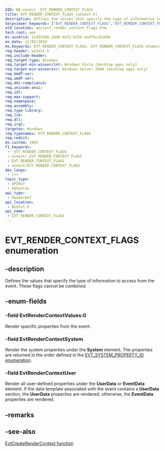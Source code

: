 ```yaml
---
UID: NE:winevt._EVT_RENDER_CONTEXT_FLAGS
title: EVT_RENDER_CONTEXT_FLAGS (winevt.h)
description: Defines the values that specify the type of information to access from the event.
helpviewer_keywords: ["EVT_RENDER_CONTEXT_FLAGS","EVT_RENDER_CONTEXT_FLAGS enumeration [EventLog]","EvtRenderContextSystem","EvtRenderContextUser","EvtRenderContextValues","wes.evt_render_context_flags","winevt/EVT_RENDER_CONTEXT_FLAGS","winevt/EvtRenderContextSystem","winevt/EvtRenderContextUser","winevt/EvtRenderContextValues"]
old-location: wes\evt_render_context_flags.htm
tech.root: wes
ms.assetid: 1c933266-28d9-4ef2-b156-eedf4ccb189b
ms.date: 12/05/2018
ms.keywords: EVT_RENDER_CONTEXT_FLAGS, EVT_RENDER_CONTEXT_FLAGS enumeration [EventLog], EvtRenderContextSystem, EvtRenderContextUser, EvtRenderContextValues, wes.evt_render_context_flags, winevt/EVT_RENDER_CONTEXT_FLAGS, winevt/EvtRenderContextSystem, winevt/EvtRenderContextUser, winevt/EvtRenderContextValues
req.header: winevt.h
req.include-header: 
req.target-type: Windows
req.target-min-winverclnt: Windows Vista [desktop apps only]
req.target-min-winversvr: Windows Server 2008 [desktop apps only]
req.kmdf-ver: 
req.umdf-ver: 
req.ddi-compliance: 
req.unicode-ansi: 
req.idl: 
req.max-support: 
req.namespace: 
req.assembly: 
req.type-library: 
req.lib: 
req.dll: 
req.irql: 
targetos: Windows
req.typenames: EVT_RENDER_CONTEXT_FLAGS
req.redist: 
ms.custom: 19H1
f1_keywords:
 - _EVT_RENDER_CONTEXT_FLAGS
 - winevt/_EVT_RENDER_CONTEXT_FLAGS
 - EVT_RENDER_CONTEXT_FLAGS
 - winevt/EVT_RENDER_CONTEXT_FLAGS
dev_langs:
 - c++
topic_type:
 - APIRef
 - kbSyntax
api_type:
 - HeaderDef
api_location:
 - WinEvt.h
api_name:
 - EVT_RENDER_CONTEXT_FLAGS
---
```


# EVT_RENDER_CONTEXT_FLAGS enumeration


## -description

Defines the values that specify the type of information to access from the event. These flags cannot be combined.

## -enum-fields

### -field EvtRenderContextValues:0

Render specific properties from the event.

### -field EvtRenderContextSystem

Render the system properties under the **System** element. The properties are returned in the order defined in the [EVT_SYSTEM_PROPERTY_ID enumeration](ne-winevt-evt_system_property_id.md).

### -field EvtRenderContextUser

Render all user-defined properties under the **UserData** or **EventData** element. If the data template associated with the event contains a **UserData** section, the **UserData** properties are rendered; otherwise, the **EventData** properties are rendered.

## -remarks

## -see-also

[EvtCreateRenderContext function](nf-winevt-evtcreaterendercontext.md)
